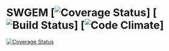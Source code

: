 # SWGEM [![Coverage Status](https://coveralls.io/repos/igordcsouza/swgem/badge.svg?branch=coverall&service=github)] [![Build Status](https://travis-ci.org/igordcsouza/swgem.svg?branch=master)] [![Code Climate](https://codeclimate.com/github/igordcsouza/swgem/badges/gpa.svg)]
[![Coverage Status](https://coveralls.io/repos/github/igordcsouza/swgem/badge.svg?branch=master)](https://coveralls.io/github/igordcsouza/swgem?branch=master)
